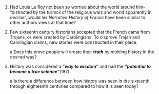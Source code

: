 1. Had Louis Le Roy not been so worried about the world around him- “distracted by the turmoil of the religious wars and world apparently in decline”, would his *Narrative History of France* have been similar to other authors views at that time?

2. Few sixteenth century historians accepted that the French came from Trojans, or were created by Carolingians.  To disprove Trojan and Carolingian claims, new stories were constructed in their place.  
  
    a.Does this prove people will create their ***truth*** by molding history in the desired way?

3. History was considered a ***”way to wisdom”*** and had the ***”potential to become a true science”***(187).  
  
    a.Is there a difference between how history was seen in the sixteenth through eighteenth centuries compared to how it is seen today?
